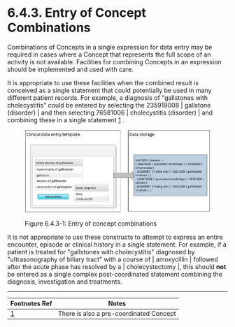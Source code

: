 # 6.4.3. Entry of Concept Combinations

Combinations of Concepts in a single expression for data entry may be required in cases where a Concept that represents the full scope of an activity is not available. Facilities for combining Concepts in an expression should be implemented and used with care. 

It is appropriate to use these facilities when the combined result is conceived as a single statement that could potentially be used in many different patient records. For example, a diagnosis of "gallstones with cholecystitis" could be entered by selecting the 235919008 | gallstone (disorder) | and then selecting 76581006 | cholecystitis (disorder) | and combining these in a single statement [1](https://confluence.ihtsdotools.org/display/DOCSEARCH/6.4.3.+Entry+of+Concept+Combinations#Footnote1 "Footnote: Click here to display the footnote") .

<figure><img src="../../images/52170552.png" alt="" title=""><figcaption><p>Figure 6.4.3-1: Entry of concept combinations</p></figcaption></figure>

It is not appropriate to use these constructs to attempt to express an entire encounter, episode or clinical history in a single statement. For example, if a patient is treated for "gallstones with cholecystitis" diagnosed by "ultrasonography of biliary tract" with a course of | amoxycillin | followed after the acute phase has resolved by a | cholecystectomy |, this should **not** be entered as a single complex post-coordinated statement combining the diagnosis, investigation and treatments. 

* * *

Footnotes Ref | Notes  
---|---  
[1](https://confluence.ihtsdotools.org/display/DOCSEARCH/6.4.3.+Entry+of+Concept+Combinations#FootnoteMarker1-0 "Footnote: Click to return to reference in text") |  There is also a pre-coordinated Concept | Calculus of gallbladder with cholecystitis | which is equivalent to this post-coordinated combination. 
